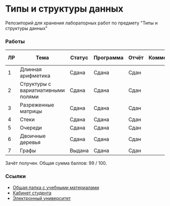 # Типы и структуры данных

Репозиторий для хранения лабораторных работ по предмету "Типы и структуры данных"

### Работы


| ЛР | Тема | Статус | Программа | Отчёт | Комментарий | Методические материалы |
| -- | ---- | ------ | --------- | ----- | ----------- | ---------------------- |
| 1 | Длинная арифметика | Сдана | Сдана | Сдан ||[Dropbox](https://www.dropbox.com/sh/ej0miyr4oh3gx69/AACI-MtyEBSEb8raNix0wnEja?dl=0)|
| 2 | Структуры с вариатиативными полями | Сдана | Сдана | Сдан ||[Dropbox](https://www.dropbox.com/sh/r5np12g9zju93dx/AABxtn96ksPLQcbOjFFzMA36a?dl=0)|
| 3 | Разреженные матрицы | Сдана | Сдана | Сдан ||[Dropbox](https://www.dropbox.com/sh/jlrs7haxjnytpbf/AAA9sXrwqBSX4uvu6zWfQGCta?dl=0)|
| 4 | Стеки | Сдана | Сдана | Сдан ||[Dropbox](https://www.dropbox.com/sh/mk8ldo99oxg4pac/AACYfLgqa1Jpu7um5wDaJd8ga?dl=0)|
| 5 | Очереди | Сдана | Сдана | Сдан ||[Dropbox](https://www.dropbox.com/sh/l4pf0yjlx1gdbkb/AADlY2lvLTB4Ev0pTLWUrB8Fa?dl=0)|
| 6 | Двоичные деревья | Сдана | Сдана | Сдан ||[Dropbox](https://www.dropbox.com/sh/eq6c15pqxwn0iet/AAB2XWkIdDiunTgAKxF3emjXa?dl=0)|
| 7 | Графы | Выдана | Сдана | Сдан ||[Dropbox](https://www.dropbox.com/sh/rq6a66zdcg78u6y/AAB4YyeFcQR3r9KGG7KUjj37a?dl=0)|

Зачёт получен. Общая сумма баллов: 99 / 100.

### Ссылки

  - [Общая папка с учебными материалами](https://www.dropbox.com/sh/43f2rhbw4pc9t9c/AABJtW9zrF757iF3nsuFTdn7a?dl=0)
  - [Кабинет студента](https://students.bmstu.ru)
  - [Электронный университет](https://eu.bmstu.ru)